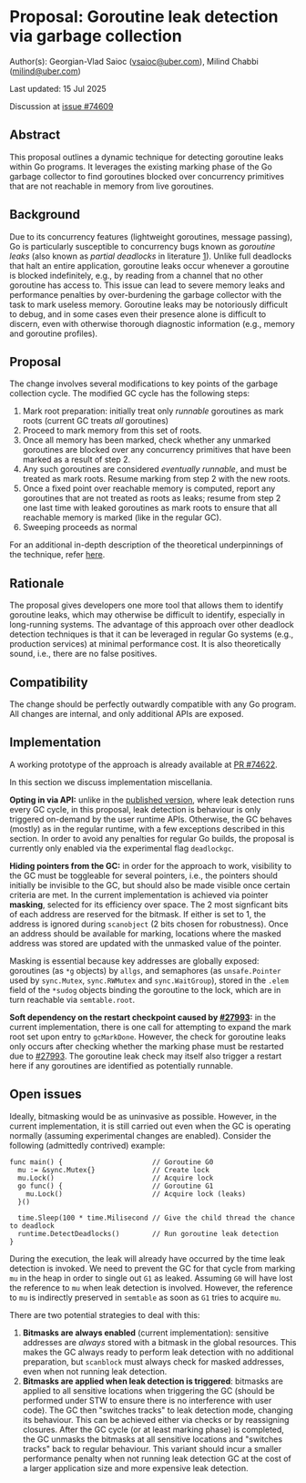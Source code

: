 # Proposal: Goroutine leak detection via garbage collection

Author(s): Georgian-Vlad Saioc (vsaioc@uber.com), Milind Chabbi (milind@uber.com)

Last updated: 15 Jul 2025

Discussion at [issue #74609](https://go.dev/issue/74609)

## Abstract

This proposal outlines a dynamic technique for detecting goroutine leaks within Go programs. It leverages the existing marking phase of the Go garbage collector to find goroutines blocked over concurrency primitives that are not reachable in memory from live goroutines.

## Background

Due to its concurrency features (lightweight goroutines, message passing), Go is particularly susceptible to concurrency bugs known as _goroutine leaks_ (also known as _partial deadlocks_ in literature [1](https://dl.acm.org/doi/10.1145/3676641.3715990)). Unlike full deadlocks that halt an entire application, goroutine leaks occur whenever a goroutine is blocked indefinitely, e.g., by reading from a channel that no other goroutine has access to. This issue can lead to severe memory leaks and performance penalties by over-burdening the garbage collector with the task to mark useless memory. Goroutine leaks may be notoriously difficult to debug, and in some cases even their presence alone is difficult to discern, even with otherwise thorough diagnostic information (e.g., memory and goroutine profiles).

## Proposal

The change involves several modifications to key points of the garbage collection cycle. The modified GC cycle has the following steps:
1. Mark root preparation: initially treat only _runnable_ goroutines as mark roots (current GC treats _all_ goroutines)
2. Proceed to mark memory from this set of roots.
3. Once all memory has been marked, check whether any unmarked goroutines are blocked over any concurrency primitives that have been marked as a result of step 2.
4. Any such goroutines are considered _eventually runnable_, and must be treated as mark roots. Resume marking from step 2 with the new roots.
5. Once a fixed point over reachable memory is computed, report any goroutines that are not treated as roots as leaks; resume from step 2 one last time with leaked goroutines as mark roots to ensure that all reachable memory is marked (like in the regular GC).
6. Sweeping proceeds as normal

For an additional in-depth description of the theoretical underpinnings of the technique, refer [here](https://dl.acm.org/doi/10.1145/3676641.3715990).

## Rationale

The proposal gives developers one more tool that allows them to identify goroutine leaks, which may otherwise be difficult to identify, especially in long-running systems. The advantage of this approach over other deadlock detection techniques is that it can be leveraged in regular Go systems (e.g., production services) at minimal performance cost. It is also theoretically sound, i.e., there are no false positives.

## Compatibility

The change should be perfectly outwardly compatible with any Go program. All changes are internal, and only additional APIs are exposed.

## Implementation

A working prototype of the approach is already available at [PR #74622](https://github.com/golang/go/pull/74622).

In this section we discuss implementation miscellania.

**Opting in via API:** unlike in the [published version](https://dl.acm.org/doi/10.1145/3676641.3715990), where leak detection runs every GC cycle, in this proposal, leak detection is behaviour is only triggered on-demand by the user runtime APIs. Otherwise, the GC behaves (mostly) as in the regular runtime, with a few exceptions described in this section. In order to avoid any penalties for regular Go builds, the proposal is currently only enabled via the experimental flag `deadlockgc`.

**Hiding pointers from the GC:** in order for the approach to work, visibility to the GC must be toggleable for several pointers, i.e., the pointers should initially be invisible to the GC, but should also be made visible once certain criteria are met. In the current implementation is achieved via pointer **masking**, selected for its efficiency over space. The 2 most signficant bits of each address are reserved for the bitmask. If either is set to 1, the address is ignored during `scanobject` (2 bits chosen for robustness). Once an address should be available for marking, locations where the masked address was stored are updated with the unmasked value of the pointer.

Masking is essential because key addresses are globally exposed: goroutines (as `*g` objects) by `allgs`, and semaphores (as `unsafe.Pointer` used by `sync.Mutex`, `sync.RWMutex` and `sync.WaitGroup`), stored in the `.elem` field of the `*sudog` objects binding the goroutine to the lock, which are in turn reachable via `semtable.root`.

**Soft dependency on the restart checkpoint caused by [#27993](https://go.dev/issue/27993):** in the current implementation, there is one call for attempting to expand the mark root set upon entry to `gcMarkDone`. However, the check for goroutine leaks only occurs after checking whether the marking phase must be restarted due to [#27993](https://go.dev/issue/27993). The goroutine leak check may itself also trigger a restart here if any goroutines are identified as potentially runnable.

## Open issues

Ideally, bitmasking would be as uninvasive as possible. However, in the current implementation, it is still carried out even when the GC is operating normally (assuming experimental changes are enabled). Consider the following (admittedly contrived) example:
```
func main() {                      // Goroutine G0
  mu := &sync.Mutex{}              // Create lock
  mu.Lock()                        // Acquire lock
  go func() {                      // Goroutine G1
    mu.Lock()                      // Acquire lock (leaks)
  }()

  time.Sleep(100 * time.Milisecond // Give the child thread the chance to deadlock
  runtime.DetectDeadlocks()        // Run goroutine leak detection
}
```
During the execution, the leak will already have occurred by the time leak detection is invoked. We need to prevent the GC for that cycle from marking `mu` in the heap in order to single out `G1` as leaked. Assuming `G0` will have lost the reference to `mu` when leak detection is involved. However, the reference to `mu` is indirectly preserved in `semtable` as soon as `G1` tries to acquire `mu`.

There are two potential strategies to deal with this:
1. **Bitmasks are always enabled** (current implementation): sensitive addresses are _always_ stored with a bitmask in the global resources. This makes the GC always ready to perform leak detection with no additional preparation, but `scanblock` must always check for masked addresses, even when not running leak detection.
2. **Bitmasks are applied when leak detection is triggered**: bitmasks are applied to all sensitive locations when triggering the GC (should be performed under STW to ensure there is no interference with user code). The GC then "switches tracks" to leak detection mode, changing its behaviour. This can be achieved either via checks or by reassigning closures. After the GC cycle (or at least marking phase) is completed, the GC unmasks the bitmasks at all sensitive locations and "switches tracks" back to regular behaviour.
  This variant should incur a smaller performance penalty when not running leak detection GC at the cost of a larger application size and more expensive leak detection.
